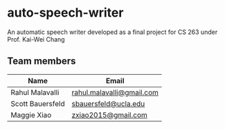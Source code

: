 # auto-speech-writer
An automatic speech writer developed as a final project for CS 263 under Prof. Kai-Wei Chang

## Team members

| Name | Email |
| ------------- | ------------- |
| Rahul Malavalli | rahul.malavalli@gmail.com |
| Scott Bauersfeld | sbauersfeld@ucla.edu |
| Maggie Xiao | zxiao2015@gmail.com|
